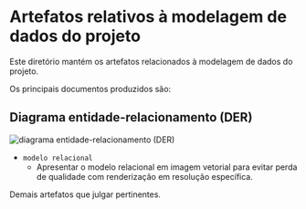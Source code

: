# Artefatos relativos à modelagem de dados do projeto

Este diretório mantém os artefatos relacionados à modelagem de dados do projeto. 

Os principais documentos produzidos são:

## Diagrama entidade-relacionamento (DER)
<img alt="diagrama entidade-relacionamento (DER)" src="erd.drawio.svg)"/>

* `modelo relacional`
	* Apresentar o modelo relacional em imagem vetorial para evitar perda de qualidade com renderização em resolução específica.

Demais artefatos que julgar pertinentes.
